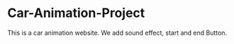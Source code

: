 # Car-Animation-Project
This is a car animation website.
We add sound effect, start and end Button.

